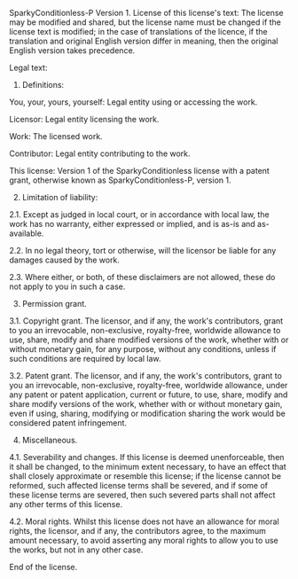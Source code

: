 SparkyConditionless-P Version 1.
License of this license's text: The license may be modified and shared, but the license name must be changed if the license text is modified; in the case of translations of the licence, if the translation and original English version differ in meaning, then the original English version takes precedence.

Legal text:
1. Definitions:

You, your, yours, yourself: Legal entity using or accessing the work.

Licensor: Legal entity licensing the work.

Work: The licensed work.

Contributor: Legal entity contributing to the work.

This license: Version 1 of the SparkyConditionless license with a patent grant, otherwise known as SparkyConditionless-P, version 1.

2. Limitation of liability:

2.1. Except as judged in local court, or in accordance with local law, the work has no warranty, either expressed or implied, and is as-is and as-available.

2.2. In no legal theory, tort or otherwise, will the licensor be liable for any damages caused by the work.

2.3. Where either, or both, of these disclaimers are not allowed, these do not apply to you in such a case.

3. Permission grant.

3.1. Copyright grant.
The licensor, and if any, the work's contributors, grant to you an irrevocable, non-exclusive, royalty-free, worldwide allowance to use, share, modify and share modified versions of the work, whether with or without monetary gain, for any purpose, without any conditions, unless if such conditions are required by local law.
   
3.2. Patent grant.
The licensor, and if any, the work's contributors, grant to you an irrevocable, non-exclusive, royalty-free, worldwide allowance, under any patent or patent application, current or future, to use, share, modify and share modify versions of the work, whether with or without monetary gain, even if using, sharing, modifying or modification sharing the work would be considered patent infringement.

4. Miscellaneous.

4.1. Severability and changes.
If this license is deemed unenforceable, then it shall be changed, to the minimum extent necessary, to have an effect that shall closely approximate or resemble this license; if the license cannot be reformed, such affected license terms shall be severed, and if some of these license terms are severed, then such severed parts shall not affect any other terms of this license.

4.2. Moral rights.
Whilst this license does not have an allowance for moral rights, the licensor, and if any, the contributors agree, to the maximum amount necessary, to avoid asserting any moral rights to allow you to use the works, but not in any other case.

End of the license.
